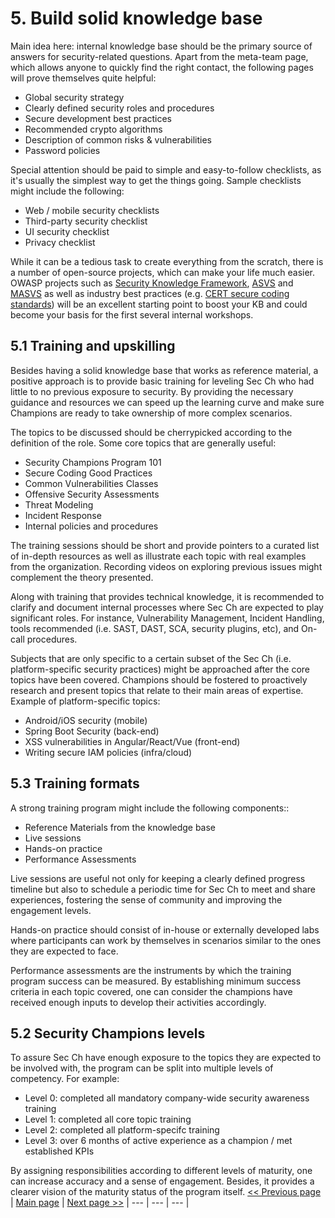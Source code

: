 # 5. Build solid knowledge base
Main idea here: internal knowledge base should be the primary source of answers
for security-related questions. Apart from the meta-team page, which allows anyone
to quickly find the right contact, the following pages will prove themselves quite
helpful:
- Global security strategy
- Clearly defined security roles and procedures
- Secure development best practices
- Recommended crypto algorithms
- Description of common risks & vulnerabilities
- Password policies

Special attention should be paid to simple and easy-to-follow checklists, as
it's usually the simplest way to get the things going. Sample checklists might
include the following:
- Web / mobile security checklists
- Third-party security checklist
- UI security checklist
- Privacy checklist

While it can be a tedious task to create everything from the scratch, there is a
number of open-source projects, which can make your life much easier. OWASP projects
such as [Security Knowledge Framework](https://www.securityknowledgeframework.org),
[ASVS](https://www.owasp.org/index.php/Category:OWASP_Application_Security_Verification_Standard_Project)
and [MASVS](https://github.com/OWASP/owasp-masvs) as well as industry best
practices (e.g. [CERT secure coding standards](https://www.securecoding.cert.org/confluence/display/seccode/SEI+CERT+Coding+Standards))
will be an excellent starting point to boost your KB and could become your basis
for the first several internal workshops.

## 5.1 Training and upskilling
Besides having a solid knowledge base that works as reference material, a positive approach is to provide basic training for leveling Sec Ch who had little to no previous exposure to security. By providing the necessary guidance and resources we can speed up the learning curve and make sure Champions are ready to take ownership of more complex scenarios.

The topics to be discussed should be cherrypicked according to the definition of the role. Some core topics that are generally useful:
- Security Champions Program 101
- Secure Coding Good Practices
- Common Vulnerabilities Classes
- Offensive Security Assessments
- Threat Modeling
- Incident Response
- Internal policies and procedures

The training sessions should be short and provide pointers to a curated list of in-depth resources as well as illustrate each topic with real examples from the organization. Recording videos on exploring previous issues might complement the theory presented.

Along with training that provides technical knowledge, it is recommended to clarify and document internal processes where Sec Ch are expected to play significant roles. For instance, Vulnerability Management, Incident Handling, tools recommended (i.e. SAST, DAST, SCA, security plugins, etc), and On-call procedures.

Subjects that are only specific to a certain subset of the Sec Ch (i.e. platform-specific security practices) might be approached after the core topics have been covered. Champions should be fostered to proactively research and present topics that relate to their main areas of expertise. Example of platform-specific topics:
- Android/iOS security (mobile)
- Spring Boot Security (back-end)
- XSS vulnerabilities in Angular/React/Vue (front-end)
- Writing secure IAM policies (infra/cloud)

## 5.3 Training formats
A strong training program might include the following components::
- Reference Materials from the knowledge base
- Live sessions
- Hands-on practice
- Performance Assessments

Live sessions are useful not only for keeping a clearly defined progress timeline but also to schedule a periodic time for Sec Ch to meet and share experiences, fostering the sense of community and improving the engagement levels.

Hands-on practice should consist of in-house or externally developed labs where participants can work by themselves in scenarios similar to the ones they are expected to face.

Performance assessments are the instruments by which the training program success can be measured. By establishing minimum success criteria in each topic covered, one can consider the champions have received enough inputs to develop their activities accordingly.

## 5.2 Security Champions levels
To assure Sec Ch have enough exposure to the topics they are expected to be involved with, the program can be split into multiple levels of competency. For example:

- Level 0: completed all mandatory company-wide security awareness training
- Level 1: completed all core topic training
- Level 2: completed all platform-specifc training
- Level 3: over 6 months of active experience as a champion / met established KPIs

By assigning responsibilities according to different levels of maturity, one can increase accuracy and a sense of engagement. Besides, it provides a clearer vision of the maturity status of the program itself.
[<< Previous page](4.%20Set%20up%20communication%20channels.md) | [Main page](../README.md) | [Next page >>](6.%20Maintain%20interest.md)
| --- | --- | --- |
